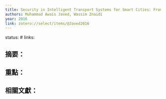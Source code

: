 ```yaml
---
title: Security in Intelligent Transport Systems for Smart Cities: From Theory to Practice
authors: Muhammad Awais Javed, Wassim Znaidi
year: 2016
link: zotero://select/items/@Javed2016
---
```

status: #
links:

## 摘要：

## 重點：


## 相關文獻：



